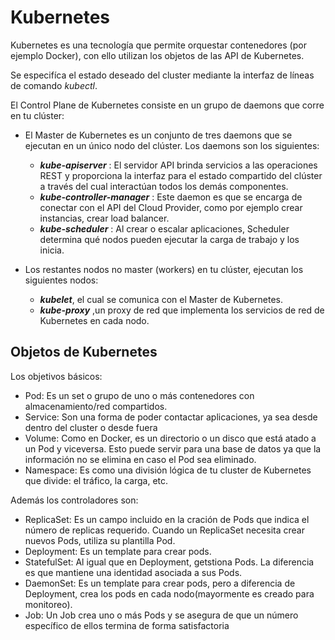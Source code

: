 # Kubernetes
Kubernetes es una tecnología que permite orquestar contenedores (por ejemplo Docker), con ello utilizan los objetos de las API de Kubernetes.

Se especifíca el estado deseado del cluster mediante la interfaz de líneas de comando *kubectl*.

El Control Plane de Kubernetes consiste en un grupo de daemons que corre en tu clúster:

- El Master de Kubernetes es un conjunto de tres daemons que se ejecutan en un único nodo del clúster. Los daemons son los siguientes:

    * __*kube-apiserver*__ : El servidor API brinda servicios a las operaciones REST y proporciona la interfaz para el estado compartido del clúster a través del cual interactúan todos los demás componentes.
    * __*kube-controller-manager*__ : Este daemon es que se encarga de conectar con el API del Cloud Provider, como por ejemplo crear instancias, crear load balancer.
    * __*kube-scheduler*__ : Al crear o escalar aplicaciones, Scheduler determina qué nodos pueden ejecutar la carga de trabajo y los inicia.

- Los restantes nodos no master (workers) en tu clúster, ejecutan los siguientes nodos:

    * __*kubelet*__, el cual se comunica con el Master de Kubernetes.
    * __*kube-proxy*__ ,un proxy de red que implementa los servicios de red de Kubernetes en cada nodo.

## Objetos de Kubernetes
Los objetivos básicos:

* Pod: Es un set o grupo de uno o más contenedores con almacenamiento/red compartidos.
* Service: Son una forma de poder contactar aplicaciones, ya sea desde dentro del cluster o desde fuera
* Volume: Como en Docker, es un directorio o un disco que está atado a un Pod y viceversa. Esto puede servir para una base de datos ya que la información no se elimina en caso el Pod sea eliminado.
* Namespace: Es como una división lógica de tu cluster de Kubernetes que divide: el tráfico, la carga, etc.

Además los controladores son:

* ReplicaSet: Es un campo incluido en la cración de Pods que indica el número de replicas requerido. Cuando un ReplicaSet necesita crear nuevos Pods, utiliza su plantilla Pod.
* Deployment: Es un template para crear pods.
* StatefulSet: Al igual que en Deployment, getstiona Pods. La diferencia es que mantiene una identidad asociada a sus Pods.
* DaemonSet: Es un template para crear pods, pero a diferencia de Deployment, crea los pods en cada nodo(mayormente es creado para monitoreo).
* Job: Un Job crea uno o más Pods y se asegura de que un número específico de ellos termina de forma satisfactoria
